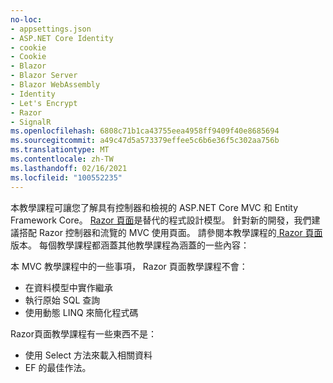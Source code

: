 ```yaml
---
no-loc:
- appsettings.json
- ASP.NET Core Identity
- cookie
- Cookie
- Blazor
- Blazor Server
- Blazor WebAssembly
- Identity
- Let's Encrypt
- Razor
- SignalR
ms.openlocfilehash: 6808c71b1ca43755eea4958ff9409f40e8685694
ms.sourcegitcommit: a49c47d5a573379effee5c6b6e36f5c302aa756b
ms.translationtype: MT
ms.contentlocale: zh-TW
ms.lasthandoff: 02/16/2021
ms.locfileid: "100552235"
---
```

本教學課程可讓您了解具有控制器和檢視的 ASP.NET Core MVC 和 Entity Framework Core。 [ Razor 頁面](xref:razor-pages/index)是替代的程式設計模型。 針對新的開發，我們建議搭配 Razor 控制器和流覽的 MVC 使用頁面。 請參閱本教學課程的[ Razor 頁面](xref:data/ef-rp/intro)版本。 每個教學課程都涵蓋其他教學課程為涵蓋的一些內容：

本 MVC 教學課程中的一些事項， Razor 頁面教學課程不會：

* 在資料模型中實作繼承
* 執行原始 SQL 查詢
* 使用動態 LINQ 來簡化程式碼

Razor頁面教學課程有一些東西不是：

* 使用 Select 方法來載入相關資料
* EF 的最佳作法。